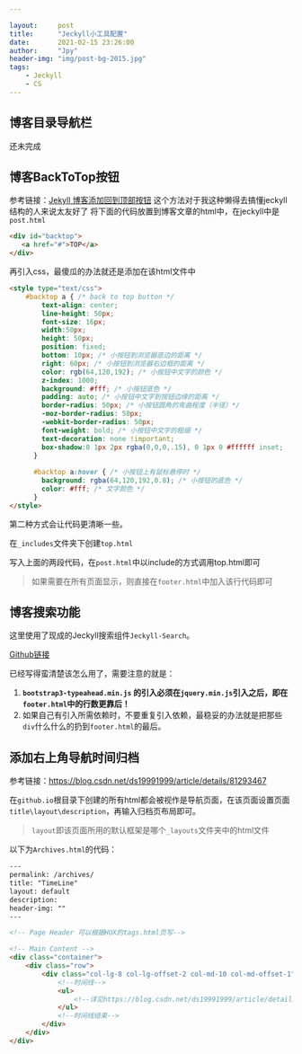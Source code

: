 ```yaml
---

layout:     post
title:      "Jeckyll小工具配置"
date:       2021-02-15 23:26:00
author:     "Jpy"
header-img: "img/post-bg-2015.jpg"
tags:
    - Jeckyll
    - CS
---
```


## 博客目录导航栏
还未完成
## 博客BackToTop按钮
参考链接：[Jekyll 博客添加回到顶部按钮](https://sunete.github.io/website/jekyll-add-back-to-top-button/#site-nav)
这个方法对于我这种懒得去搞懂jeckyll结构的人来说太友好了
将下面的代码放置到博客文章的html中，在jeckyll中是`post.html`

```html
<div id="backtop">
   <a href="#">TOP</a>
</div> 
```

再引入css，最傻瓜的办法就还是添加在该html文件中

```html
<style type="text/css">
    #backtop a { /* back to top button */
        text-align: center;
        line-height: 50px;
        font-size: 16px;
        width:50px;
        height: 50px;
        position: fixed;
        bottom: 10px; /* 小按钮到浏览器底边的距离 */
        right: 60px; /* 小按钮到浏览器右边框的距离 */
        color: rgb(64,120,192); /* 小按钮中文字的颜色 */
        z-index: 1000;
        background: #fff; /* 小按钮底色 */
        padding: auto; /* 小按钮中文字到按钮边缘的距离 */
        border-radius: 50px; /* 小按钮圆角的弯曲程度（半径）*/
        -moz-border-radius: 50px;
        -webkit-border-radius: 50px;
        font-weight: bold; /* 小按钮中文字的粗细 */
        text-decoration: none !important;
        box-shadow:0 1px 2px rgba(0,0,0,.15), 0 1px 0 #ffffff inset;
      }
      
      #backtop a:hover { /* 小按钮上有鼠标悬停时 */
        background: rgba(64,120,192,0.8); /* 小按钮的底色 */
        color: #fff; /* 文字颜色 */
      }
</style>
```

第二种方式会让代码更清晰一些。

在`_includes`文件夹下创建`top.html`

写入上面的两段代码，在`post.html`中以include的方式调用top.html即可

> 如果需要在所有页面显示，则直接在`footer.html`中加入该行代码即可

## 博客搜索功能

这里使用了现成的Jeckyll搜索组件`Jeckyll-Search`。

[Github链接](https://github.com/androiddevelop/jekyll-search)

已经写得蛮清楚该怎么用了，需要注意的就是：

1. **`bootstrap3-typeahead.min.js` 的引入必须在`jquery.min.js`引入之后，即在`footer.html`中的行数更靠后！**
2. 如果自己有引入所需依赖时，不要重复引入依赖，最稳妥的办法就是把那些`div`什么什么的扔到`footer.html`的最后。

## 添加右上角导航时间归档

参考链接：https://blog.csdn.net/ds19991999/article/details/81293467

在`github.io`根目录下创建的所有html都会被视作是导航页面，在该页面设置页面`title\layout\description`，再输入归档页布局即可。

> `layout`即该页面所用的默认框架是哪个`_layouts`文件夹中的html文件

以下为`Archives.html`的代码：

```html
---
permalink: /archives/
title: "TimeLine"
layout: default
description: 
header-img: ""
---

<!-- Page Header 可以根据HUX的tags.html页写-->

<!-- Main Content -->
<div class="container">
	<div class="row">
		<div class="col-lg-8 col-lg-offset-2 col-md-10 col-md-offset-1">
            <!--时间线-->
            <ul>
            	<!--详见https://blog.csdn.net/ds19991999/article/details/81293467-->
            </ul>
            <!--时间线结束-->
		</div>
	</div>
</div>
```

